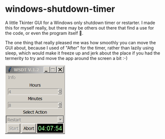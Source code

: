 # windows-shutdown-timer
A little Tkinter GUI for a Windows only shutdown timer or restarter. I made this for myself really, but there may be others out there that find a use for the code, or even the program itself 🦖.

The one thing that really pleased me was how smoothly you can move the GUI about, because I used of "After" for the timer, rather than lazily using sleep, which would make it freeze up and jerk about the place if you had the termerity to try and move the app around the screen a bit :-)

![Alt Text](https://raw.githubusercontent.com/Steve-Shambles/windows-shutdown-timer/main/wsdt-v1-2.png)
